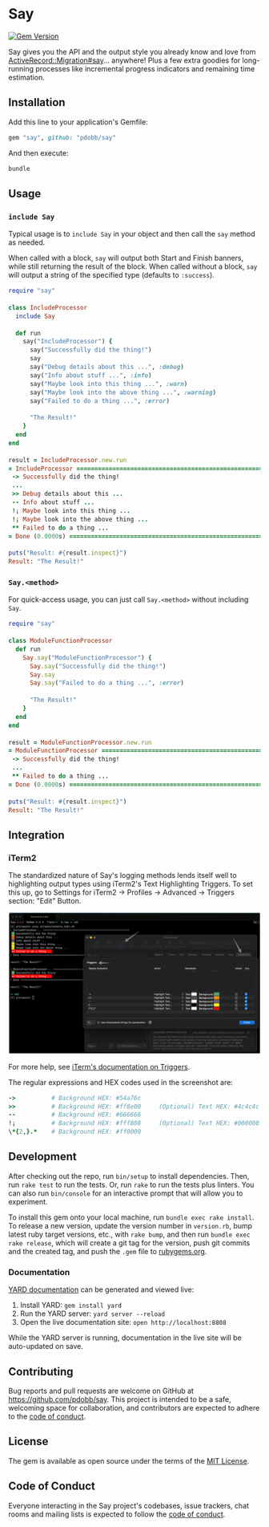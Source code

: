 # Say

[![Gem Version](https://img.shields.io/github/v/release/pdobb/say)](https://img.shields.io/github/v/release/pdobb/say)

Say gives you the API and the output style you already know and love from [ActiveRecord::Migration#say](https://api.rubyonrails.org/classes/ActiveRecord/Migration.html#method-i-say)... anywhere! Plus a few extra goodies for long-running processes like incremental progress indicators and remaining time estimation.

## Installation

Add this line to your application's Gemfile:

```ruby
gem "say", github: "pdobb/say"
```

And then execute:

```bash
bundle
```

## Usage

### `include Say`

Typical usage is to `include Say` in your object and then call the `say` method as needed.

When called with a block, `say` will output both Start and Finish banners, while still returning the result of the block.
When called without a block, `say` will output a string of the specified type (defaults to `:success`).

```ruby
require "say"

class IncludeProcessor
  include Say

  def run
    say("IncludeProcessor") {
      say("Successfully did the thing!")
      say
      say("Debug details about this ...", :debug)
      say("Info about stuff ...", :info)
      say("Maybe look into this thing ...", :warn)
      say("Maybe look into the above thing ...", :warning)
      say("Failed to do a thing ...", :error)

      "The Result!"
    }
  end
end

result = IncludeProcessor.new.run
= IncludeProcessor =============================================================
 -> Successfully did the thing!
 ...
 >> Debug details about this ...
 -- Info about stuff ...
 !¡ Maybe look into this thing ...
 !¡ Maybe look into the above thing ...
 ** Failed to do a thing ...
= Done (0.0000s) ===============================================================

puts("Result: #{result.inspect}")
Result: "The Result!"
```

### `Say.<method>`

For quick-access usage, you can just call `Say.<method>` without including `Say`.

```ruby
require "say"

class ModuleFunctionProcessor
  def run
    Say.say("ModuleFunctionProcessor") {
      Say.say("Successfully did the thing!")
      Say.say
      Say.say("Failed to do a thing ...", :error)

      "The Result!"
    }
  end
end

result = ModuleFunctionProcessor.new.run
= ModuleFunctionProcessor ======================================================
 -> Successfully did the thing!
 ...
 ** Failed to do a thing ...
= Done (0.0000s) ===============================================================

puts("Result: #{result.inspect}")
Result: "The Result!"
```

## Integration

### iTerm2
The standardized nature of Say's logging methods lends itself well to highlighting output types using iTerm2's Text Highlighting Triggers. To set this up, go to Settings for iTerm2 -> Profiles -> Advanced -> Triggers section: "Edit" Button.

![iTerm2 Triggers Setup](/screenshots/iterm2-triggers.png?raw=true "iTerm2 Triggers Setup")

For more help, see [iTerm's documentation on Triggers](https://iterm2.com/triggers.html).

The regular expressions and HEX codes used in the screenshot are:

```ruby
->          # Background HEX: #54a76c
>>          # Background HEX: #ff8e00     (Optional) Text HEX: #4c4c4c
--          # Background HEX: #666666
!¡          # Background HEX: #fff808     (Optional) Text HEX: #000000
\*{2,}.*    # Background HEX: #ff0000
```

## Development

After checking out the repo, run `bin/setup` to install dependencies. Then, run `rake test` to run the tests. Or, run `rake` to run the tests plus linters. You can also run `bin/console` for an interactive prompt that will allow you to experiment.

To install this gem onto your local machine, run `bundle exec rake install`. To release a new version, update the version number in `version.rb`, bump latest ruby target versions, etc., with `rake bump`, and then run `bundle exec rake release`, which will create a git tag for the version, push git commits and the created tag, and push the `.gem` file to [rubygems.org](https://rubygems.org).

### Documentation

[YARD documentation](https://yardoc.org/index.html) can be generated and viewed live:
1. Install YARD: `gem install yard`
2. Run the YARD server: `yard server --reload`
3. Open the live documentation site: `open http://localhost:8808`

While the YARD server is running, documentation in the live site will be auto-updated on save.

## Contributing

Bug reports and pull requests are welcome on GitHub at https://github.com/pdobb/say. This project is intended to be a safe, welcoming space for collaboration, and contributors are expected to adhere to the [code of conduct](https://github.com/pdobb/say/blob/master/CODE_OF_CONDUCT.md).

## License

The gem is available as open source under the terms of the [MIT License](https://opensource.org/licenses/MIT).

## Code of Conduct

Everyone interacting in the Say project's codebases, issue trackers, chat rooms and mailing lists is expected to follow the [code of conduct](https://github.com/pdobb/say/blob/master/CODE_OF_CONDUCT.md).
